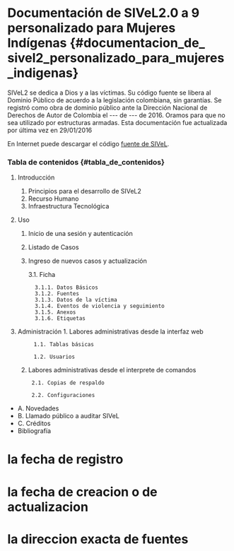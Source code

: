 
# Documentación de SIVeL2.0 a 9 personalizado para Mujeres Indígenas {#documentacion_de_ sivel2_personalizado_para_mujeres_indigenas}

SIVeL2 se dedica a Dios y a las víctimas. Su código fuente se libera al Dominio Público de acuerdo a la legislación colombiana, sin garantías. Se registró como obra de dominio público ante la Dirección Nacional de Derechos de Autor de Colombia el --- de --- de 2016. Oramos para que no sea utilizado por estructuras armadas. Esta documentación fue actualizada por última vez en 29/01/2016

En Internet puede descargar el código [fuente de SIVeL](https://github.com/pasosdeJesus/sivel2_mujeresindigenas/tree/master).

### Tabla de contenidos  {#tabla_de_contenidos}
1. Introducción
   1. Principios para el desarrollo de SIVeL2
   2. Recurso Humano
   3. Infraestructura Tecnológica
2. Uso
   1. Inicio de una sesión y autenticación
   2. Listado de Casos
   3. Ingreso de nuevos casos y actualización
         
         3.1. Ficha
            
            3.1.1. Datos Básicos
            3.1.2. Fuentes
            3.1.3. Datos de la víctima
            3.1.4. Eventos de violencia y seguimiento 
            3.1.5. Anexos
            3.1.6. Etiquetas
                
3. Administración
        1. Labores administrativas desde la interfaz web
            
            1.1. Tablas básicas
            
            1.2. Usuarios
        
    2. Labores administrativas desde el interprete de comandos
        
            2.1. Copias de respaldo
        
            2.2. Configuraciones
+ A. Novedades
+ B. Llamado público a auditar SIVeL
+ C. Créditos
+ Bibliografía

 # la fecha de registro
# la fecha de creacion o de actualizacion
# la direccion exacta de fuentes


